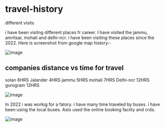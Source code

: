 # travel-history
different visits

i have been visitng different places fr career. I have visited the jammu, amritsar, mohali and delhi-ncr. i have been visiting these places since the 2022. Here is screenshot from google map history:-

![image](https://github.com/abbu697/travel-history/assets/44437275/030286ea-5394-427e-be43-b9c09a1eb48d)

## companies distance vs time for travel


solan       6HRS
 Jalander    4HRS
jammu        5HRS
mohali       7HRS
Delhi-ncr    12HRS
gurogram      12HRS


![image](https://github.com/user-attachments/assets/2896e90d-b83e-46fa-a7d0-31bed70435e8)


In 2022 i was workig for a fatory. i have many time traveled by buses. i have been using the local buses. Aslo used the online booking faciity and crds.

![image](https://github.com/user-attachments/assets/1e7c4ae5-91fd-4ab5-b327-aa7e7e285225)


